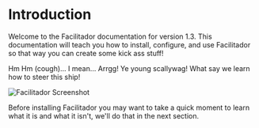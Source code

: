 # Introduction

Welcome to the Facilitador documentation for version 1.3. This documentation will teach you how to install, configure, and use Facilitador so that way you can create some kick ass stuff!

Hm Hm \(cough\)… I mean… Arrgg! Ye young scallywag! What say we learn how to steer this ship!

![Facilitador Screenshot](https://s3.amazonaws.com/thecontrolgroup/facilitador-screenshot.png)

Before installing Facilitador you may want to take a quick moment to learn what it is and what it isn't, we'll do that in the next section.

